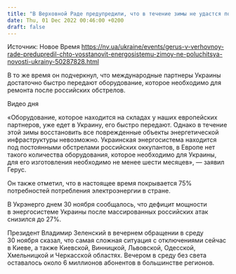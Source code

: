 ```yaml
---
title: "В Верховной Раде предупредили, что в течение зимы не удастся полностью восстановить энергосистему Украины"
date: Thu, 01 Dec 2022 00:46:00 +0200
draft: false
---
```

Источник: Новое Время https://nv.ua/ukraine/events/gerus-v-verhovnoy-rade-predupredil-chto-vosstanovit-energosistemu-zimoy-ne-poluchitsya-novosti-ukrainy-50287828.html


В то же время он подчеркнул, что международные партнеры Украины достаточно быстро передают оборудование, которое необходимо для ремонта после российских обстрелов.

 Видео дня   

«Оборудование, которое находится на складах у наших европейских партнеров, уже едет в Украину, его быстро передают. Однако в течение этой зимы восстановить все поврежденные объекты энергетической инфраструктуры невозможно. Украинская энергосистема находится под постоянными обстрелами российских оккупантов, в Европе нет такого количества оборудования, которое необходимо для Украины, для его изготовления необходимо не менее шести месяцев», — заявил Герус.

Он также отметил, что в настоящее время покрывается 75% потребностей потребления электроэнергии в стране.

В Укрэнерго днем 30 ноября сообщалось, что дефицит мощности в энергосистеме Украины после массированных российских атак снизился до 27%.

Президент Владимир Зеленский в вечернем обращении в среду 30 ноября сказал, что самая сложная ситуация с отключениями сейчас в Киеве, а также Киевской, Винницкой, Львовской, Одесской, Хмельницкой и Черкасской областях. Вечером в среду без света оставалось около 6 миллионов абонентов в большинстве регионов.
